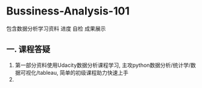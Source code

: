 # Bussiness-Analysis-101
包含数据分析学习资料 进度 自检 成果展示

## 一. 课程答疑
1. 第一部分资料使用Udacity数据分析课程学习, 主攻python数据分析/统计学/数据可视化/tableau, 简单的初级课程助力快速上手
2. 
